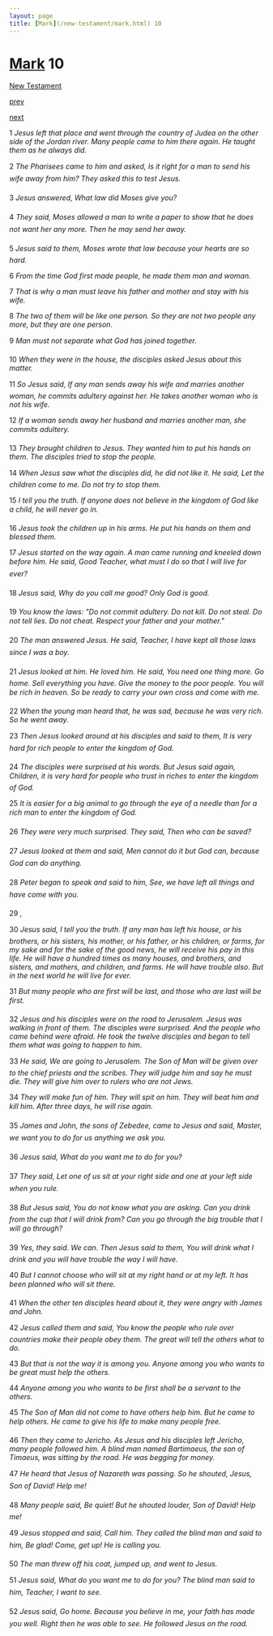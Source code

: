 ```yaml
---
layout: page
title: [Mark](/new-testament/mark.html) 10
---
```


# [Mark](/new-testament/mark.html) 10

[New Testament](/new-testament.html)


[prev](/new-testament/mark/mark-9.html)


[next](/new-testament/mark/mark-11.html)

1 _Jesus left that place and went through the country of Judea on the other side of the Jordan river. Many people came to him there again. He taught them as he always did._

2 _The Pharisees came to him and asked, Is it right for a man to send his wife away from him? They asked this to test Jesus._

3 _Jesus answered, What law did Moses give you?_

4 _They said, Moses allowed a man to write a paper to show that he does not want her any more. Then he may send her away._

5 _Jesus said to them, Moses wrote that law because your hearts are so hard._

6 _From the time God first made people, he made them man and woman._

7 _That is why a man must leave his father and mother and stay with his wife._

8 _The two of them will be like one person. So they are not two people any more, but they are one person._

9 _Man must not separate what God has joined together._

10 _When they were in the house, the disciples asked Jesus about this matter._

11 _So Jesus said, If any man sends away his wife and marries another woman, he commits adultery against her. He takes another woman who is not his wife._

12 _If a woman sends away her husband and marries another man, she commits adultery._

13 _They brought children to Jesus. They wanted him to put his hands on them. The disciples tried to stop the people._

14 _When Jesus saw what the disciples did, he did not like it. He said, Let the children come to me. Do not try to stop them._

15 _I tell you the truth. If anyone does not believe in the kingdom of God like a child, he will never go in._

16 _Jesus took the children up in his arms. He put his hands on them and blessed them._

17 _Jesus started on the way again. A man came running and kneeled down before him. He said, Good Teacher, what must I do so that I will live for ever?_

18 _Jesus said, Why do you call me good? Only God is good._

19 _You know the laws: "Do not commit adultery. Do not kill. Do not steal. Do not tell lies.  Do not cheat. Respect your father and your mother." _

20 _The man answered Jesus. He said, Teacher, I have kept all those laws since I was a boy._

21 _Jesus looked at him. He loved him. He said, You need one thing more. Go home. Sell everything you have. Give the money to the poor people. You will be rich in heaven. So be ready to carry your own cross and come with me._

22 _When the young man heard that, he was sad, because he was very rich. So he went away._

23 _Then Jesus looked around at his disciples and said to them, It is very hard for rich people to enter the kingdom of God._

24 _The disciples were surprised at his words. But Jesus said again, Children, it is very hard for people who trust in riches to enter the kingdom of God._

25 _It is easier for a big animal to go through the eye of a needle than for a rich man to enter the kingdom of God._

26 _They were very much surprised. They said, Then who can be saved?_

27 _Jesus looked at them and said, Men cannot do it but God can, because God can do anything._

28 _Peter began to speak and said to him, See, we have left all things and have come with you._

29 _,_

30 _Jesus said, I tell you the truth. If any man has left his house, or his brothers, or his sisters, his mother, or his father, or his children, or farms, for my sake and for the sake of the good news, he will receive his pay in this life. He will have a hundred times as many houses, and brothers, and sisters, and mothers, and children, and farms. He will have trouble also. But in the next world he will live for ever._

31 _But many people who are first will be last, and those who are last will be first._

32 _Jesus and his disciples were on the road to Jerusalem. Jesus was walking in front of them.  The disciples were surprised. And the people who came behind were afraid. He took the twelve disciples and began to tell them what was going to happen to him._

33 _He said, We are going to Jerusalem. The Son of Man will be given over to the chief priests and the scribes. They will judge him and say he must die. They will give him over to rulers who are not Jews._

34 _They will make fun of him. They will spit on him. They will beat him and kill him. After three days, he will rise again._

35 _James and John, the sons of Zebedee, came to Jesus and said, Master, we want you to do for us anything we ask you._

36 _Jesus said, What do you want me to do for you?_

37 _They said, Let one of us sit at your right side and one at your left side when you rule._

38 _But Jesus said, You do not know what you are asking. Can you drink from the cup that I will drink from? Can you go through the big trouble that I will go through?_

39 _Yes, they said. We can. Then Jesus said to them, You will drink what I drink and you will have trouble the way I will have._

40 _But I cannot choose who will sit at my right hand or at my left. It has been planned who will sit there._

41 _When the other ten disciples heard about it, they were angry with James and John._

42 _Jesus called them and said, You know the people who rule over countries make their people obey them. The great will tell the others what to do._

43 _But that is not the way it is among you. Anyone among you who wants to be great must help the others._

44 _Anyone among you who wants to be first shall be a servant to the others._

45 _The Son of Man did not come to have others help him. But he came to help others. He came to give his life to make many people free._

46 _Then they came to Jericho. As Jesus and his disciples left Jericho, many people followed him. A blind man named Bartimaeus, the son of Timaeus, was sitting by the road. He was begging for money._

47 _He heard that Jesus of Nazareth was passing. So he shouted, Jesus, Son of David! Help me!_

48 _Many people said, Be quiet! But he shouted louder, Son of David! Help me!_

49 _Jesus stopped and said, Call him. They called the blind man and said to him, Be glad!  Come, get up! He is calling you._

50 _The man threw off his coat, jumped up, and went to Jesus._

51 _Jesus said, What do you want me to do for you? The blind man said to him, Teacher, I want to see._

52 _Jesus said, Go home. Because you believe in me, your faith has made you well. Right then he was able to see. He followed Jesus on the road._

